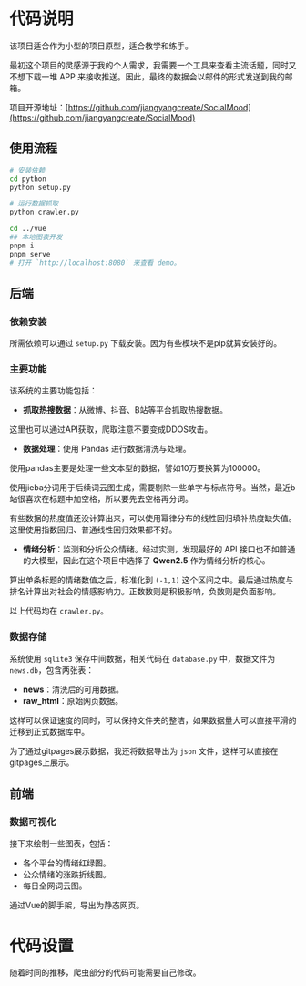# 代码说明

该项目适合作为小型的项目原型，适合教学和练手。

最初这个项目的灵感源于我的个人需求，我需要一个工具来查看主流话题，同时又不想下载一堆 APP 来接收推送。因此，最终的数据会以邮件的形式发送到我的邮箱。

项目开源地址：[https://github.com/jiangyangcreate/SocialMood](https://github.com/jiangyangcreate/SocialMood)


## 使用流程

```bash
# 安装依赖
cd python
python setup.py

# 运行数据抓取
python crawler.py

cd ../vue
## 本地图表开发
pnpm i
pnpm serve
# 打开 `http://localhost:8080` 来查看 demo。

```

## 后端

### 依赖安装

所需依赖可以通过 `setup.py` 下载安装。因为有些模块不是pip就算安装好的。

### 主要功能

该系统的主要功能包括：
- **抓取热搜数据**：从微博、抖音、B站等平台抓取热搜数据。

这里也可以通过API获取，爬取注意不要变成DDOS攻击。

- **数据处理**：使用 Pandas 进行数据清洗与处理。

使用pandas主要是处理一些文本型的数据，譬如10万要换算为100000。

使用jieba分词用于后续词云图生成，需要剔除一些单字与标点符号。当然，最近b站很喜欢在标题中加空格，所以要先去空格再分词。

有些数据的热度值还没计算出来，可以使用幂律分布的线性回归填补热度缺失值。这里使用指数回归、普通线性回归效果都不好。

- **情绪分析**：监测和分析公众情绪。经过实测，发现最好的 API 接口也不如普通的大模型，因此在这个项目中选择了 **Qwen2.5** 作为情绪分析的核心。

算出单条标题的情绪数值之后，标准化到 `(-1,1)` 这个区间之中。最后通过热度与排名计算出对社会的情感影响力。正数数则是积极影响，负数则是负面影响。

以上代码均在 `crawler.py`。

### 数据存储

系统使用 `sqlite3` 保存中间数据，相关代码在 `database.py` 中，数据文件为 `news.db`，包含两张表：
- **news**：清洗后的可用数据。
- **raw_html**：原始网页数据。

这样可以保证速度的同时，可以保持文件夹的整洁，如果数据量大可以直接平滑的迁移到正式数据库中。

为了通过gitpages展示数据，我还将数据导出为 `json` 文件，这样可以直接在gitpages上展示。

## 前端

### 数据可视化

接下来绘制一些图表，包括：
- 各个平台的情绪红绿图。
- 公众情绪的涨跌折线图。
- 每日全网词云图。

通过Vue的脚手架，导出为静态网页。



# 代码设置

随着时间的推移，爬虫部分的代码可能需要自己修改。